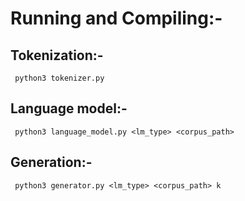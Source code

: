 # Running and Compiling:-

## Tokenization:-

``` python3 tokenizer.py```

## Language model:-

``` python3 language_model.py <lm_type> <corpus_path>```

## Generation:-

``` python3 generator.py <lm_type> <corpus_path> k```
